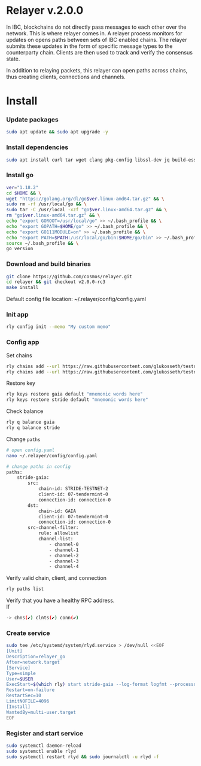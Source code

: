# Relayer v.2.0.0

In IBC, blockchains do not directly pass messages to each other over the network. This is where relayer comes in. A relayer process monitors for updates on opens paths between sets of IBC enabled chains. The relayer submits these updates in the form of specific message types to the counterparty chain. Clients are then used to track and verify the consensus state.

In addition to relaying packets, this relayer can open paths across chains, thus creating clients, connections and channels.

# Install

### Update packages
```Bash
sudo apt update && sudo apt upgrade -y
```

### Install dependencies
```Bash
sudo apt install curl tar wget clang pkg-config libssl-dev jq build-essential bsdmainutils ncdu git jq liblz4-tool -y
```

### Install go
```Bash
ver="1.18.2"
cd $HOME && \
wget "https://golang.org/dl/go$ver.linux-amd64.tar.gz" && \
sudo rm -rf /usr/local/go && \
sudo tar -C /usr/local -xzf "go$ver.linux-amd64.tar.gz" && \
rm "go$ver.linux-amd64.tar.gz" && \
echo "export GOROOT=/usr/local/go" >> ~/.bash_profile && \
echo "export GOPATH=$HOME/go" >> ~/.bash_profile && \
echo "export GO111MODULE=on" >> ~/.bash_profile && \
echo "export PATH=$PATH:/usr/local/go/bin:$HOME/go/bin" >> ~/.bash_profile && \
source ~/.bash_profile && \
go version
```

### Download and build binaries
```Bash
git clone https://github.com/cosmos/relayer.git
cd relayer && git checkout v2.0.0-rc3
make install
```
Default config file location: ~/.relayer/config/config.yaml

### Init app
```Bash
rly config init --memo "My custom memo"
```

### Config app
Set chains
```Bash
rly chains add --url https://raw.githubusercontent.com/glukosseth/testnet_guide/main/cosmos/usefull_for_cosmos/relayer-2.0.0/gaia.json gaia
rly chains add --url https://raw.githubusercontent.com/glukosseth/testnet_guide/main/cosmos/usefull_for_cosmos/relayer-2.0.0/stride.json stride
```
Restore key
```Bash
rly keys restore gaia default "mnemonic words here"
rly keys restore stride default "mnemonic words here"
```
Check balance
```Bash
rly q balance gaia
rly q balance stride
```
Change `paths`
```Bash
# open config.yaml
nano ~/.relayer/config/config.yaml

# change paths in config
paths:
    stride-gaia:
        src:
            chain-id: STRIDE-TESTNET-2
            client-id: 07-tendermint-0
            connection-id: connection-0
        dst:
            chain-id: GAIA
            client-id: 07-tendermint-0
            connection-id: connection-0
        src-channel-filter:
            rule: allowlist
            channel-list:
                - channel-0
                - channel-1
                - channel-2
                - channel-3
                - channel-4
```
Verify valid chain, client, and connection
```Bash
rly paths list
```
Verify that you have a healthy RPC address. \
If
```Bash
-> chns(✔) clnts(✔) conn(✔)
```

### Create service
```Bash
sudo tee /etc/systemd/system/rlyd.service > /dev/null <<EOF
[Unit]
Description=relayer_go
After=network.target
[Service]
Type=simple
User=$USER
ExecStart=$(which rly) start stride-gaia --log-format logfmt --processor events
Restart=on-failure
RestartSec=10
LimitNOFILE=4096
[Install]
WantedBy=multi-user.target
EOF
```

### Register and start service
```Bash
sudo systemctl daemon-reload
sudo systemctl enable rlyd
sudo systemctl restart rlyd && sudo journalctl -u rlyd -f
```
